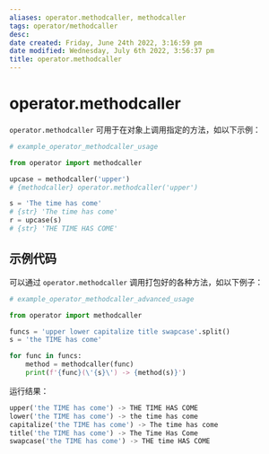 ```yaml
---
aliases: operator.methodcaller, methodcaller
tags: operator/methodcaller
desc: 
date created: Friday, June 24th 2022, 3:16:59 pm
date modified: Wednesday, July 6th 2022, 3:56:37 pm
title: operator.methodcaller
---
```


# operator.methodcaller

`operator.methodcaller` 可用于在对象上调用指定的方法，如以下示例：

```Python
# example_operator_methodcaller_usage

from operator import methodcaller

upcase = methodcaller('upper')
# {methodcaller} operator.methodcaller('upper')

s = 'The time has come'
# {str} 'The time has come'
r = upcase(s)
# {str} 'THE TIME HAS COME'
```

## 示例代码

可以通过 `operator.methodcaller` 调用打包好的各种方法，如以下例子：

```Python
# example_operator_methodcaller_advanced_usage

from operator import methodcaller

funcs = 'upper lower capitalize title swapcase'.split()
s = 'the TIME has come'

for func in funcs:
	method = methodcaller(func)
	print(f'{func}(\'{s}\') -> {method(s)}')
```

运行结果：

```Python
upper('the TIME has come') -> THE TIME HAS COME
lower('the TIME has come') -> the time has come
capitalize('the TIME has come') -> The time has come
title('the TIME has come') -> The Time Has Come
swapcase('the TIME has come') -> THE time HAS COME
```
